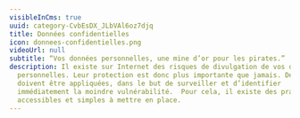 ```yaml
---
visibleInCms: true
uuid: category-CvbEsDX_JLbVAl6oz7djq
title: Données confidentielles
icon: donnees-confidentielles.png
videoUrl: null
subtitle: “Vos données personnelles, une mine d’or pour les pirates.”
description: Il existe sur Internet des risques de divulgation de vos données
  personnelles. Leur protection est donc plus importante que jamais. Des mesures
  doivent être appliquées, dans le but de surveiller et d’identifier
  immédiatement la moindre vulnérabilité.  Pour cela, il existe des pratiques
  accessibles et simples à mettre en place.
---
```

